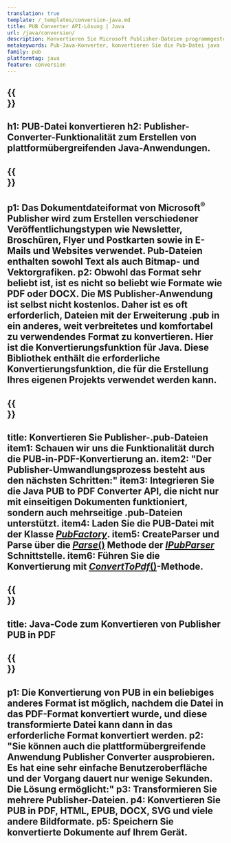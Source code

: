 ```yaml
---
translation: true
template: /_templates/conversion-java.md
title: PUB Converter API-Lösung | Java
url: /java/conversion/
description: Konvertieren Sie Microsoft Publisher-Dateien programmgesteuert über die Java-Bibliothek. Einfache API-Lösung zum Erstellen Ihres PUB-Konverter-Java-Projekts.
metakeywords: Pub-Java-Konverter, konvertieren Sie die Pub-Datei java
family: pub
platformtag: java
feature: conversion
---
```


{{<section banner>}}
---
h1: PUB-Datei konvertieren
h2: Publisher-Converter-Funktionalität zum Erstellen von plattformübergreifenden Java-Anwendungen.
---

{{<section overview>}}
---
p1: Das Dokumentdateiformat von Microsoft<sup>®</sup> Publisher wird zum Erstellen verschiedener Veröffentlichungstypen wie Newsletter, Broschüren, Flyer und Postkarten sowie in E-Mails und Websites verwendet. Pub-Dateien enthalten sowohl Text als auch Bitmap- und Vektorgrafiken.
p2: Obwohl das Format sehr beliebt ist, ist es nicht so beliebt wie Formate wie PDF oder DOCX. Die MS Publisher-Anwendung ist selbst nicht kostenlos. Daher ist es oft erforderlich, Dateien mit der Erweiterung .pub in ein anderes, weit verbreitetes und komfortabel zu verwendendes Format zu konvertieren. Hier ist die Konvertierungsfunktion für Java. Diese Bibliothek enthält die erforderliche Konvertierungsfunktion, die für die Erstellung Ihres eigenen Projekts verwendet werden kann.
---

{{<section feature1>}}
---
title: Konvertieren Sie Publisher-.pub-Dateien
item1: Schauen wir uns die Funktionalität durch die PUB-in-PDF-Konvertierung an.
item2: "Der Publisher-Umwandlungsprozess besteht aus den nächsten Schritten:"
item3: Integrieren Sie die Java PUB to PDF Converter API, die nicht nur mit einseitigen Dokumenten funktioniert, sondern auch mehrseitige .pub-Dateien unterstützt.
item4: Laden Sie die PUB-Datei mit der Klasse [*PubFactory*](https://reference.aspose.com/pub/java/com.aspose.pub/PubFactory).
item5: CreateParser und Parse über die [*Parse*()](https://reference.aspose.com/pub/java/com.aspose.pub/IPubParser#parse--) Methode der [*IPubParser*](https://reference.aspose.com/pub/java/com.aspose.pub/IPubParser) Schnittstelle.
item6: Führen Sie die Konvertierung mit [*ConvertToPdf*()](https://reference.aspose.com/pub/java/com.aspose.pub/IPdfConverter#convertToPdf-com.aspose.pub.Document-java.io.OutputStream-)-Methode.
---

{{<section codeexample>}}
---
title: Java-Code zum Konvertieren von Publisher PUB in PDF
---

{{<section summary>}}
---
p1: Die Konvertierung von PUB in ein beliebiges anderes Format ist möglich, nachdem die Datei in das PDF-Format konvertiert wurde, und diese transformierte Datei kann dann in das erforderliche Format konvertiert werden.
p2: "Sie können auch die plattformübergreifende Anwendung Publisher Converter ausprobieren. Es hat eine sehr einfache Benutzeroberfläche und der Vorgang dauert nur wenige Sekunden. Die Lösung ermöglicht:"
p3: Transformieren Sie mehrere Publisher-Dateien.
p4: Konvertieren Sie PUB in PDF, HTML, EPUB, DOCX, SVG und viele andere Bildformate.
p5: Speichern Sie konvertierte Dokumente auf Ihrem Gerät.
---